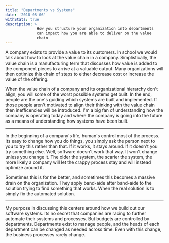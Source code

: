 ```yaml
---
title: "Departments vs Systems"
date: '2018-08-06'
withStats: true
description: >
              How you structure your organization into departments
              can impact how you are able to deliver on the value
              chain
---
```


A company exists to provide a value to its customers. In school we would talk about how to look at the value chain in a company. Simplistically, the value chain is a manufacturing term that discusses how value is added to the component pieces to arrive at a valuable output. Many organizations will then optimize this chain of steps to either decrease cost or increase the value of the offering.

When the value chain of a company and its organizational hierarchy don't align, you will some of the worst possible systems get built. In the end, people are the one's guiding which systems are built and implemented. If those people aren't motivated to align their thinking with the value chain then inefficencies will be introduced. I'm a big fan of understanding how the company is operating today and where the company is going into the future as a means of understanding how systems have been built.

---

In the beginning of a company's life, human's control most of the process. Its easy to change how you do things, you simply ask the person next to you to try this rather than that. If it works, it stays around. If it doesn't you try something else. Well, software doesn't work that way. It won't change unless you change it. The older the system, the scarier the system, the more likely a company will let the crappy process stay and will instead optimize around it.

Sometimes this is for the better, and sometimes this becomes a massive drain on the organization. They apply band-aide after band-aide to the solution trying to find something that works. When the real solution is to simply fix the automated solution.

---

My purpose in discussing this centers around how we build out our software systems. Its no secret that companies are racing to further automate their systems and processes. But budgets are controlled by departments. Departments exist to manage people, and the heads of each department can be changed as needed across time. Even with this change, the business processes rarely change.
